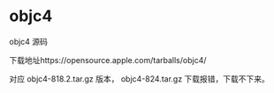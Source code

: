 # objc4
objc4 源码

下载地址https://opensource.apple.com/tarballs/objc4/

对应 objc4-818.2.tar.gz 版本，	objc4-824.tar.gz 下载报错，下载不下来。
